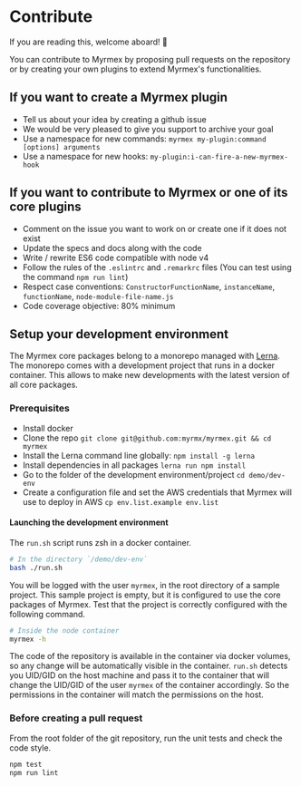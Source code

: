 Contribute
===

If you are reading this, welcome aboard! :beers:

You can contribute to Myrmex by proposing pull requests on the repository or by creating your own plugins to extend Myrmex's
functionalities.

If you want to create a Myrmex plugin
---

*   Tell us about your idea by creating a github issue
*   We would be very pleased to give you support to archive your goal
*   Use a namespace for new commands: `myrmex my-plugin:command [options] arguments`
*   Use a namespace for new hooks: `my-plugin:i-can-fire-a-new-myrmex-hook`

If you want to contribute to Myrmex or one of its core plugins
---

*   Comment on the issue you want to work on or create one if it does not exist
*   Update the specs and docs along with the code
*   Write / rewrite ES6 code compatible with node v4
*   Follow the rules of the `.eslintrc` and `.remarkrc` files (You can test using the command `npm run lint`)
*   Respect case conventions: `ConstructorFunctionName`, `instanceName`, `functionName`, `node-module-file-name.js`
*   Code coverage objective: 80% minimum

Setup your development environment
---

The Myrmex core packages belong to a monorepo managed with [Lerna](https://github.com/lerna/lerna). The monorepo comes with a
development project that runs in a docker container. This allows to make new developments with the latest version of all core
packages.

### Prerequisites

*   Install docker
*   Clone the repo `git clone git@github.com:myrmx/myrmex.git && cd myrmex`
*   Install the Lerna command line globally:  `npm install -g lerna`
*   Install dependencies in all packages `lerna run npm install`
*   Go to the folder of the development environment/project `cd demo/dev-env`
*   Create a configuration file and set the AWS credentials that Myrmex will use to deploy in AWS `cp env.list.example
    env.list`

#### Launching the development environment

The `run.sh` script runs zsh in a docker container.

```bash
# In the directory `/demo/dev-env`
bash ./run.sh
```

You will be logged with the user `myrmex`, in the root directory of a sample project. This sample project is empty, but it is
configured to use the core packages of Myrmex. Test that the project is correctly configured with the following command.

```bash
# Inside the node container
myrmex -h
```

The code of the repository is available in the container via docker volumes, so any change will be automatically visible in
the container. `run.sh` detects you UID/GID on the host machine and pass it to the container that will change the UID/GID of
the user `myrmex` of the container accordingly. So the permissions in the container will match the permissions on the host.

### Before creating a pull request

From the root folder of the git repository, run the unit tests and check the code style.

```bash
npm test
npm run lint
```
